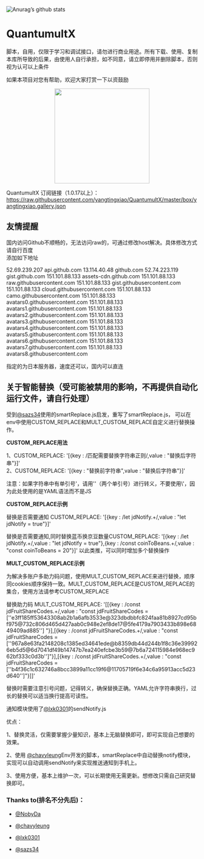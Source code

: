 ![Anurag’s github stats](https://github-readme-stats.vercel.app/api?username=yangtingxiao&show_icons=true&icon_color=CE1D2D&text_color=718096&bg_color=ffffff&hide_title=true)
# QuantumultX
脚本，自用，仅限于学习和调试接口，请勿进行商业用途。所有下载、使用、复制本库所导致的后果，由使用人自行承担，如不同意，请立即停用并删除脚本，否则视为认可以上条件  

如果本项目对您有帮助，欢迎大家打赏一下以资鼓励

<div align=center><img width="250" height="250" src="https://raw.githubusercontent.com/yangtingxiao/QuantumultX/master/image/thanks.jpg"/></div>

QuantumultX 订阅链接（1.0.17以上）：https://raw.githubusercontent.com/yangtingxiao/QuantumultX/master/box/yangtingxiao.gallery.json

## 友情提醒
国内访问Github不顺畅的，无法访问raw的，可通过修改host解决。具体修改方式请自行百度  
添加如下地址

52.69.239.207 api.github.com
13.114.40.48 github.com
52.74.223.119 gist.github.com
151.101.88.133    assets-cdn.github.com
151.101.88.133    raw.githubusercontent.com
151.101.88.133    gist.githubusercontent.com
151.101.88.133    cloud.githubusercontent.com
151.101.88.133    camo.githubusercontent.com
151.101.88.133    avatars0.githubusercontent.com
151.101.88.133    avatars1.githubusercontent.com
151.101.88.133    avatars2.githubusercontent.com
151.101.88.133    avatars3.githubusercontent.com
151.101.88.133    avatars4.githubusercontent.com
151.101.88.133    avatars5.githubusercontent.com
151.101.88.133    avatars6.githubusercontent.com
151.101.88.133    avatars7.githubusercontent.com
151.101.88.133    avatars8.githubusercontent.com

指定的为日本服务器，速度还可以，国内可以直连

## 关于智能替换（受可能被禁用的影响，不再提供自动化运行文件，请自行处理）

受到[@sazs34](https://github.com/sazs34/MyActions)使用的smartReplace.js启发，重写了smartReplace.js，
可以在env中使用CUSTOM_REPLACE和MULT_CUSTOM_REPLACE自定义进行替换操作。

**CUSTOM_REPLACE用法**

1、CUSTOM_REPLACE: '[{key : /匹配需要替换字符串正则/,value : "替换后字符串"}]'  
2、CUSTOM_REPLACE: '[{key : "替换前字符串",value : "替换后字符串"}]'

注意：如果字符串中有单引号'，请用''（两个单引号）进行转义，不要使用\\'，因为此处使用的是YAML语法而不是JS

**CUSTOM_REPLACE示例**

替换是否需要通知 CUSTOM_REPLACE: '[{key : /let jdNotify.+/,value : "let jdNotify = true"}]'

替换是否需要通知,同时替换蓝币换京豆数量CUSTOM_REPLACE: '[{key : /let jdNotify.+/,value : "let jdNotify = true"},{key : /const coinToBeans.+/,value : "const coinToBeans = 20"}]'
以此类推，可以同时增加多个替换操作

**MULT_CUSTOM_REPLACE示例**

为解决多账户多助力码问题，使用MULT_CUSTOM_REPLACE来进行替换，顺序同cookies顺序保持一致。MULT_CUSTOM_REPLACE是CUSTOM_REPLACE的集合，使用方法请参考CUSTOM_REPLACE

替换助力码 MULT_CUSTOM_REPLACE: '[[{key : /const jdFruitShareCodes.+/,value : "const jdFruitShareCodes = [''e3ff185ff53643308ab2b1a6afb3533e@323dbdbbfc824faa81b8927cd95bf975@732c806d465d427aab0c948e2ef8de17@5fe4179a7903433b898e6849409ad885''] "}],[{key : /const jdFruitShareCodes.+/,value : "const jdFruitShareCodes = [''967a8e63fa2148208c1385ed34641ede@b8359db44d244b1f8c36e399926eb5d5@6d7041df49b14747b7ea240efcbe3b59@7b6a724115984e968ec962bf333c0d3b'']"}],[{key : /const jdFruitShareCodes.+/,value : "const jdFruitShareCodes = [''b4f36c1c632746a8bcc3899a11cc19f6@11705719f6e34c6a95913acc5d23d640'']"}]]'

替换时需要注意引号问题，记得转义，确保替换正确。YAML允许字符串换行，过长的替换可以适当换行提高可读性。

通知模块使用了[@lxk0301](https://github.com/lxk0301/jd_scripts)的sendNotify.js

优点：

1、替换灵活，仅需要掌握少量知识，基本上无脑替换即可，即可实现自己想要的效果。

2、使用 [@chavyleung](https://github.com/chavyleung)Env开发的脚本，smartReplace中自动替换notify模块，实现可以自动调用sendNotify来实现推送通知到手机上。

3、使用方便，基本上维护一次，可以长期使用无需更新。想修改只需自己研究替换即可。

### Thanks to(排名不分先后)：
* [@NobyDa](https://github.com/NobyDa)

* [@chavyleung](https://github.com/chavyleung)

* [@lxk0301](https://github.com/lxk0301/jd_scripts)

* [@sazs34](https://github.com/sazs34/MyActions)
